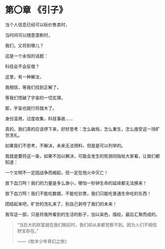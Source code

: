 # 第〇章      《引子》

当个人信息已经可以标价售卖时，

当时间可以随意垄断时，

我们，又将到哪儿？

这是一个永恒的话题：

科技会不会反噬？

这里，有一种解法，

我相信，等我们找到正解了，

等我们悟破了宇宙的一切玄理，

那，宇宙也就行将就木了。

身份滥用，过度收集，科技事故......

真的，我们真的应该停下来，好好思考：怎么破局，怎么重生，怎么接受这一场旷世洗礼。

如果我们不思考，不解决，未来无法预料，但是是可以列举的。

我就是要将这一条，如果不加以解决，可能会发生的死胡同指给大家看，让我们都知道：

一个文明不一定因战争而崛起，但一定在炮火中灭亡！

放下血刀呵！我们的力量是多么渺小，哪怕一秒钟生命的延续都无法换来！

放下血刀呵！我们不能吃数据，不能吃钞票，我们只能吃普通生命吃的东西！

团结起来吧，旷世的洗礼来了，别自己剥夺了我们的未来！

我写这一部，只是将我所看到的生活的影子，加以染色，描绘，最后汇聚而成的。

> “当巨大的财富就在我们眼前时，我们却从来都觉察不到。因为人们不相信财宝存在。”
>
> ——《牧羊少年奇幻之旅》